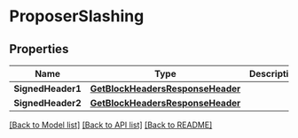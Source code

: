 # ProposerSlashing

## Properties

Name | Type | Description | Notes
------------ | ------------- | ------------- | -------------
**SignedHeader1** | [**GetBlockHeadersResponseHeader**](GetBlockHeadersResponse_header.md) |  | [optional] 
**SignedHeader2** | [**GetBlockHeadersResponseHeader**](GetBlockHeadersResponse_header.md) |  | [optional] 

[[Back to Model list]](../README.md#documentation-for-models) [[Back to API list]](../README.md#documentation-for-api-endpoints) [[Back to README]](../README.md)


